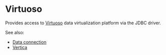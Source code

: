 <!-- TITLE: Vertica -->
<!-- SUBTITLE: -->

# Virtuoso

Provides access to [Virtuoso](https://virtuoso.openlinksw.com/) data
virtualization platform via the JDBC driver. 

See also:

  * [Data connection](../data-connection.md)
  * [Vertica](https://www.vertica.com/overview/)
